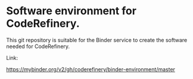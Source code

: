 # Software environment for CodeRefinery.

This git repository is suitable for the Binder service to create the software needed for CodeRefinery.

Link:

https://mybinder.org/v2/gh/coderefinery/binder-environment/master

